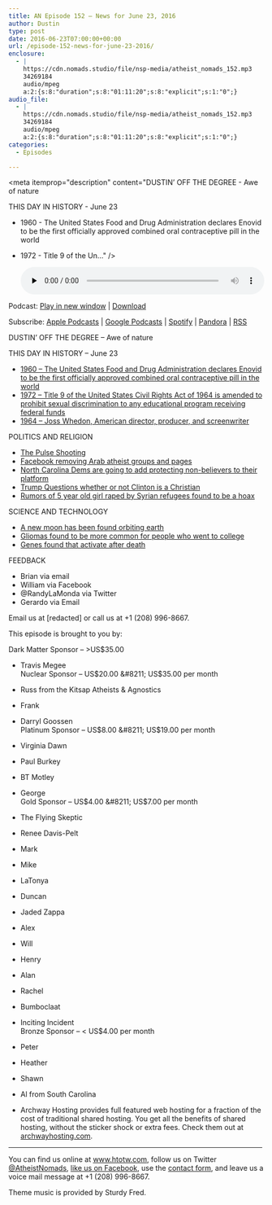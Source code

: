 ```yaml
---
title: AN Episode 152 – News for June 23, 2016
author: Dustin
type: post
date: 2016-06-23T07:00:00+00:00
url: /episode-152-news-for-june-23-2016/
enclosure:
  - |
    https://cdn.nomads.studio/file/nsp-media/atheist_nomads_152.mp3
    34269184
    audio/mpeg
    a:2:{s:8:"duration";s:8:"01:11:20";s:8:"explicit";s:1:"0";}
audio_file:
  - |
    https://cdn.nomads.studio/file/nsp-media/atheist_nomads_152.mp3
    34269184
    audio/mpeg
    a:2:{s:8:"duration";s:8:"01:11:20";s:8:"explicit";s:1:"0";}
categories:
  - Episodes

---
```

<div itemscope itemtype="http://schema.org/AudioObject">
  <meta itemprop="name" content=" episode 152 &#8211; News for June 23, 2016" />
  
  <meta itemprop="uploadDate" content="2016-06-23T01:00:00-06:00" />
  
  <meta itemprop="encodingFormat" content="audio/mpeg" />
  
  <meta itemprop="duration" content="PT1H11M20S" />
  
  <meta itemprop="description" content="DUSTIN’ OFF THE DEGREE - Awe of nature

THIS DAY IN HISTORY - June 23
* 1960 - The United States Food and Drug Administration declares Enovid to be the first officially approved combined oral contraceptive pill in the world
* 1972 - Title 9 of the Un..." />
  
  <meta itemprop="contentUrl" content="https://dts.podtrac.com/redirect.mp3/cdn.nomads.studio/file/nsp-media/atheist_nomads_152.mp3" />
  
  <meta itemprop="contentSize" content="32.7" />
  </p> 
  
  <div class="powerpress_player" id="powerpress_player_8411">
    <audio class="wp-audio-shortcode" id="audio-5080-155" preload="none" style="width: 100%;" controls="controls"><source type="audio/mpeg" src="https://dts.podtrac.com/redirect.mp3/cdn.nomads.studio/file/nsp-media/atheist_nomads_152.mp3?_=155" /><a href="https://dts.podtrac.com/redirect.mp3/cdn.nomads.studio/file/nsp-media/atheist_nomads_152.mp3">https://dts.podtrac.com/redirect.mp3/cdn.nomads.studio/file/nsp-media/atheist_nomads_152.mp3</a></audio>
  </div>
</div>

<p class="powerpress_links powerpress_links_mp3">
  Podcast: <a href="https://dts.podtrac.com/redirect.mp3/cdn.nomads.studio/file/nsp-media/atheist_nomads_152.mp3" class="powerpress_link_pinw" target="_blank" title="Play in new window" onclick="return powerpress_pinw('https://htotw.com/?powerpress_pinw=5080-podcast');" rel="nofollow">Play in new window</a> | <a href="https://dts.podtrac.com/redirect.mp3/cdn.nomads.studio/file/nsp-media/atheist_nomads_152.mp3" class="powerpress_link_d" title="Download" rel="nofollow" download="atheist_nomads_152.mp3">Download</a>
</p>

<p class="powerpress_links powerpress_subscribe_links">
  Subscribe: <a href="https://podcasts.apple.com/us/podcast/humanists-take-on-the-world/id530050098?mt=2&ls=1" class="powerpress_link_subscribe powerpress_link_subscribe_itunes" target="_blank" title="Subscribe on Apple Podcasts" rel="nofollow">Apple Podcasts</a> | <a href="https://www.google.com/podcasts?feed=aHR0cDovL2F0aGVpc3Rub21hZHMubGlic3luLmNvbS9yc3M%3D" class="powerpress_link_subscribe powerpress_link_subscribe_googleplay" target="_blank" title="Subscribe on Google Podcasts" rel="nofollow">Google Podcasts</a> | <a href="https://open.spotify.com/show/3LzK2xZGike6Tc1GEMtMbr?si=LieN9SNuTpq96smuaUsH8A" class="powerpress_link_subscribe powerpress_link_subscribe_spotify" target="_blank" title="Subscribe on Spotify" rel="nofollow">Spotify</a> | <a href="https://www.pandora.com/podcast/atheist-nomads/PC:10122?corr=62071012&part=ug" class="powerpress_link_subscribe powerpress_link_subscribe_pandora" target="_blank" title="Subscribe on Pandora" rel="nofollow">Pandora</a> | <a href="https://htotw.com/feed/podcast/" class="powerpress_link_subscribe powerpress_link_subscribe_rss" target="_blank" title="Subscribe via RSS" rel="nofollow">RSS</a>
</p>

DUSTIN’ OFF THE DEGREE &#8211; Awe of nature

THIS DAY IN HISTORY &#8211; June 23  
* <a href="https://en.wikipedia.org/wiki/Mestranol/noretynodrel" target="_blank" rel="noopener">1960 &#8211; The United States Food and Drug Administration declares Enovid to be the first officially approved combined oral contraceptive pill in the world</a>  
* <a href="https://en.wikipedia.org/wiki/Civil_Rights_Act_of_1964" target="_blank" rel="noopener">1972 &#8211; Title 9 of the United States Civil Rights Act of 1964 is amended to prohibit sexual discrimination to any educational program receiving federal funds</a>  
* <a href="https://en.wikipedia.org/wiki/Joss_Whedon" target="_blank" rel="noopener">1964 &#8211; Joss Whedon, American director, producer, and screenwriter</a>

POLITICS AND RELIGION  
* <a href="https://en.wikipedia.org/wiki/2016_Orlando_nightclub_shooting" target="_blank" rel="noopener">The Pulse Shooting</a>  
* <a href="https://www.the-newshub.com/international/facebook-facing-heavy-criticism-after-removing-major-atheist-pages" target="_blank" rel="noopener">Facebook removing Arab atheist groups and pages</a>  
* <a href="http://thehumanist.com/news/national/north-carolina-democratic-convention-adds-non-religious-list-protected-classes" target="_blank" rel="noopener">North Carolina Dems are going to add protecting non-believers to their platform</a>  
* <a href="http://thehill.com/blogs/ballot-box/presidential-races/284281-trump-questions-clintons-religion" target="_blank" rel="noopener">Trump Questions whether or not Clinton is a Christian</a>  
* <a href="http://www.idahostatesman.com/news/state/idaho/article84829787.html" target="_blank" rel="noopener">Rumors of 5 year old girl raped by Syrian refugees found to be a hoax</a>

SCIENCE AND TECHNOLOGY  
* <a href="http://thescienceexplorer.com/universe/nasa-discovered-mini-moon-orbiting-earth" target="_blank" rel="noopener">A new moon has been found orbiting earth</a>  
* <a href="https://www.sciencedaily.com/releases/2016/06/160620221757.htm" target="_blank" rel="noopener">Gliomas found to be more common for people who went to college</a>  
* <a href="https://www.newscientist.com/article/2094644-hundreds-of-genes-seen-sparking-to-life-two-days-after-death/" target="_blank" rel="noopener">Genes found that activate after death</a>

FEEDBACK

* Brian via email  
* William via Facebook  
* @RandyLaMonda via Twitter  
* Gerardo via Email

Email us at [redacted] or call us at +1 (208) 996-8667.

This episode is brought to you by:

Dark Matter Sponsor &#8211; >US$35.00  
* Travis Megee  
Nuclear Sponsor &#8211; US$20.00 &#8211; US$35.00 per month  
* Russ from the Kitsap Atheists & Agnostics  
* Frank  
* Darryl Goossen  
Platinum Sponsor &#8211; US$8.00 &#8211; US$19.00 per month  
* Virginia Dawn  
* Paul Burkey  
* BT Motley  
* George  
Gold Sponsor &#8211; US$4.00 &#8211; US$7.00 per month  
* The Flying Skeptic  
* Renee Davis-Pelt  
* Mark  
* Mike  
* LaTonya  
* Duncan  
* Jaded Zappa  
* Alex  
* Will  
* Henry  
* Alan  
* Rachel  
* Bumboclaat  
* Inciting Incident  
Bronze Sponsor &#8211; < US$4.00 per month  
* Peter  
* Heather  
* Shawn  
* Al from South Carolina

* Archway Hosting provides full featured web hosting for a fraction of the cost of traditional shared hosting. You get all the benefits of shared hosting, without the sticker shock or extra fees. Check them out at <a href="http://archwayhosting.com/" target="_blank" rel="noopener">archwayhosting.com</a>.

<hr width="500" />

You can find us online at <a href="https://www.htotw.com/" target="_blank" rel="noopener">www.htotw.com</a>, follow us on Twitter <a href="https://htotw.com/twitter" target="_blank" rel="noopener">@AtheistNomads</a>, <a href="https://htotw.com/facebook" target="_blank" rel="noopener">like us on Facebook</a>, use the [contact form](https://htotw.com/contact), and leave us a voice mail message at +1 (208) 996-8667.

Theme music is provided by Sturdy Fred.